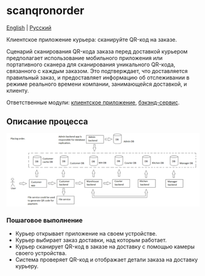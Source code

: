 # scanqronorder

[English](scanqronorder.md) | [Русский](scanqronorder.ru.md)

Клиентское приложение курьера: сканируйте QR-код на заказе.

Сценарий сканирования QR-кода заказа перед доставкой курьером предполагает использование мобильного приложения или портативного сканера для сканирования уникального QR-кода, связанного с каждым заказом.
Это подтверждает, что доставляется правильный заказ, и предоставляет информацию об отслеживании в режиме реального времени компании, занимающейся доставкой, и клиенту.

Ответственные модули: [клиентское приложение](../../frontend/courierclient.md), [бэкэнд-сервис](../../backend/courierbackend.md).

## Описание процесса

![placing_order_overall](../../img/placing_order_overall.png)

### Пошаговое выполнение

- Курьер открывает приложение на своем устройстве.
- Курьер выбирает заказ доставки, над которым работает.
- Курьер сканирует QR-код в заказе на доставку с помощью камеры своего устройства.
- Система проверяет QR-код и отображает детали заказа на доставку курьеру.
